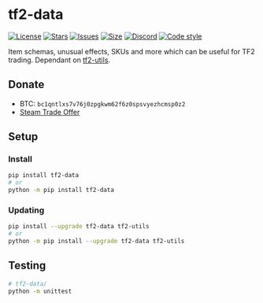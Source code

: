 # tf2-data
[![License](https://img.shields.io/github/license/offish/tf2-data.svg)](https://github.com/offish/tf2-data/blob/master/LICENSE)
[![Stars](https://img.shields.io/github/stars/offish/tf2-data.svg)](https://github.com/offish/tf2-data/stargazers)
[![Issues](https://img.shields.io/github/issues/offish/tf2-data.svg)](https://github.com/offish/tf2-data/issues)
[![Size](https://img.shields.io/github/repo-size/offish/tf2-data.svg)](https://github.com/offish/tf2-data)
[![Discord](https://img.shields.io/discord/467040686982692865?color=7289da&label=Discord&logo=discord)](https://discord.gg/t8nHSvA)
[![Code style](https://img.shields.io/badge/code%20style-black-000000.svg)](https://github.com/psf/black)

Item schemas, unusual effects, SKUs and more which can be useful for TF2 trading. Dependant on [tf2-utils](https://github.com/offish/tf2-utils).

## Donate
- BTC: `bc1qntlxs7v76j0zpgkwm62f6z0spsvyezhcmsp0z2`
- [Steam Trade Offer](https://steamcommunity.com/tradeoffer/new/?partner=293059984&token=0-l_idZR)

## Setup
### Install
```bash
pip install tf2-data
# or 
python -m pip install tf2-data
```

### Updating
```bash
pip install --upgrade tf2-data tf2-utils
# or 
python -m pip install --upgrade tf2-data tf2-utils
```

## Testing
```bash
# tf2-data/
python -m unittest